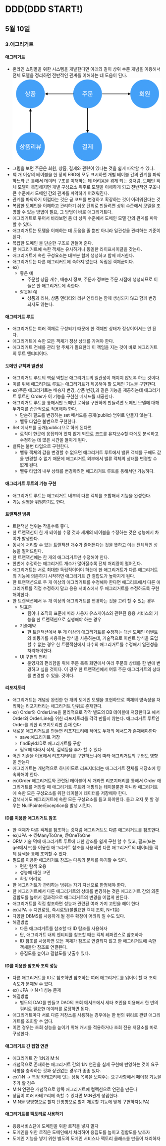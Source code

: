 # DDD(DDD START!)

## 5월 10일

### 3.애그리거트

#### 애그리거트
- 온라인 쇼핑몰을 위한 시스템을 개발한다면 아래와 같이 상위 수준 개념을 이용해서 전체 모델을 정리하면 전반적인 관계를 이해하는 데 도움이 된다.
![aggregate](/DDD/img/애그리거트.png)
- 그림을 보면 주문은 회원, 상품, 결제와 관련이 있다는 것을 쉽게 파악할 수 있다.
- 백 개 이상의 테이블을 한 장의 ERD에 모두 표시하면 개별 테이블 간의 관계를 파악하느라 큰 틀에서 데이터 구조를 이해하는 데 어려움을 겪게 되는 것처럼, 도메인 객체 모델이 복잡해지면 개별 구성요소 위주로 모델을 이해하게 되고 전반적인 구조나 큰 수준에서 도메인 간의 관계를 파악하기 어려워진다.
- 관계를 파악하기 어렵다는 것은 곧 코드를 변경하고 확장하는 것이 어려워진다는 것
- 복잡한 도메인을 이해하고 관리하기 쉬운 단위로 만들려면 상위 수준에서 모델을 조망할 수 있는 방법이 필요, 그 방법이 바로 애그리거트다.
- 애그리거트로 묶어서 바라보면 좀 더 상위 수준에서 도메인 모델 간의 관계를 파악할 수 있다.
- 애그리거트는 모델을 이해하는 데 도움을 줄 뿐만 아니라 일관성을 관리하는 기준이 된다.
- 복잡한 도메인 을 단순한 구조로 만들어 준다.
- 한 애그리거트에 속한 객체는 유사하거나 동일한 라이프사이클을 갖는다.
- 애그리거트에 속한 구성요소는 대부분 함께 생성하고 함께 제거한다.
- 애그리거트는 다른 애그리커트에 속하지 않는다. 독립된 객체군이다.
- ex) 
    - 좋은 예
        - 주문할 상품 개수, 배송지 정보, 주문자 정보는 주문 시점에 생성되므로 이들은 한 애그리거트에 속한다.
    - 잘못된 예
        - 상품과 리뷰, 상품 엔티티와 리뷰 엔티티는 함께 생성되지 않고 함께 변경 되지도 않는다.

#### 애그리거트 루트
- 애그리거트는 여러 객체로 구성되기 때문에 한 객체만 상태가 정상이어서는 안 된다.
- 애그리거트에 속한 모든 객체가 정상 상태를 가져야 한다.
- 애그리거트 전체를 관리 할 주체가 필요한데 이 책임을 지는 것이 바로 애그리거트의 루트 엔티티이다.

#### 도메인 규칙과 일관성
- 애그리거트 루트의 핵심 역할은 애그리거트의 일관성이 깨지지 않도록 하는 것이다.
- 이를 위해 애그리거트 루트는 애그리거트가 제공해야 할 도메인 기능을 구현한다.
- ex)주문 애그리거트는 배송지 변경, 상품 변경,과 같은 기능을 제공하는데 애그리거트 루트인 Order가 이 기능을 구현한 메서드를 제공한다.
- 애그리거트 루트를 통해서만 도메인 로직을 구현하게 만들려면 도메인 모델에 대해 두가지를 습관적으로 적용해야 한다.
    - 단순히 필드를 변경하는 set 메서드를 공개(public) 범위로 만들지 않는다.
    - 벨류 타입은 불변으로 구현한다.
- Set 메서드를 공개(public)으로 하게 된다면
    - 로직이 한곳에 응집되어 있지 않게 되므로 코드를 유지보수할 때에도 분석하고 수정하는 데 많은 시간을 들이게 된다.
- 밸류는 불변 타입으로 구현한다.
    - 밸류 객체의 값을 변경할 수 없으면 애그리거트 루트에서 밸류 객체를 구해도 값을 변경할 수 없기 때문에 애그리거트 외부에서 밸류 객체의 상태를 변경할 수 없게 된다.
    - 벨류 타입의 내부 상태를 변경하려면 애그리거트 루트를 통해서만 가능하다.

#### 애그리거트 루트의 기능 구현
- 애그리거트 루트는 애그리거트 내부의 다른 객체를 조합해서 기능을 완성한다.
- 기능 실행을 위임하기도 한다.

#### 트랜잭션 범위
- 트랜잭션 범위는 작을수록 좋다.
- 한 트랜잭션이 한 개 테이블 수정 것과 세개의 테이블을 수정하는 것은 성능에서 차이가 발생한다.
- 동시에 처리할 수 있는 트랜잭션 개수가 줄어든다는 것을 뜻하고 이는 전체적인 성능을 떨어뜨린다.
- 한 트랜잭션에는 한 개의 애그리거트만 수정해야 한다.
- 한번에 수정하는 애그리거트 개수가 많아질수록 전체 처리량이 떨어진다.
- 애그리거트는 서로 최대한 독립적이어야 하는데 한 애그리거트가 다른 애그리거트의 기능에 의존하기 시작하면 애그리거트 간 결합도가 높아지게 된다.
- 한 트랜잭션으로 두 개 이상의 애그리거트를 수정해야 한다면 애그리트에서 다른 애그리거트를 직접 수정하지 말고 응용 서비스에서 두 애그리거트를 수정하도록 구현해야한다.
- 한 트랜잭션에서 두 개 이상의 애그리거트를 변경하는 것을 고려 할 수 있는 경우
    - 팀표준
        - 팀이나 조직의 표준에 따라 사용자 유스케이스와 관련된 응용 서비스의 기능을 한 트랜잭션으로 실행해야 하는 경우
    - 기술제약
        - 한 트랜잭션에서 두 개 이상의 애그리거트를 수정하는 대신 도메인 이벤트와 비동기를 사용하는 방식을 사용하는데, 기술적으로 이벤트 방식을 도입할 수 없는 경우 한 트랜잭션에서 다수의 애그리거트를 수정해서 일관성을 처리해야한다.
    - UI 구현의 편리
        - 운영자의 편리함을 위해 주문 목록 화면에서 여러 주문의 상태를 한 번에 변경하고 싶을 것이다. 이 경우 한 트랜잭션에서 여루 주문 애그리거트의 상태를 변경할 수 있을. 것이다.

#### 리포지토리
- 애그리거트는 개념상 완전한 한 개의 도메인 모델을 표현하므로 객체의 영속성을 처리하는 리포지터리는 애그리거트 단위로 존재한다.
- ex) Order와 OrderLine을 물리적으로 각각 별도의 DB 테이블에 저장한다고 해서 Order와 OrderLine을 위한 리포지토리를 각각 만들지 않는다. 애그리거트 루트인 Order를 위한 리포지토리만 존재 한다
- 새로운 애그리거트를 만들면 리포지토리에 적어도 두개의 메서드가 존재해야한다
    - save:애그리거트 저장
    - findById:ID로 애그리거트를 구함
    - 필요에 따라서 삭제, 검색등을 추가 할 수 있다
- 어떤 기술을 이용해서 리포지터리를 구현하느냐에 따라 애그리거트의 구현도 영향을 받는다
- 애그리거트는 개념적으로 하나이므로 리포지터리는 애그리거트 전체를 저장소에 영속화해야 한다.
- ex)Order 애그리거트와 관련된 테이블이 세 개라면 리포지터리를 통해서 Order 애그리거트를 저장할 때 애그리거트 루트와 매핑되는 테이블뿐만 아니라 애그리거트에 속한 모든 구성요소를 위한 테이블에 데이터를 저장해야 한다.
- 검색시에도 애그리거트에 속한 모든 구성요소를 들고 와야한다. 들고 오지 못 할 경우는 NullPointerException을 발생 시킨다.

#### ID를 이용한 애그리거트 참조
- 한 객체가 다른 객체를 참조하는 것처럼 애그리거트도 다른 애그리거트를 참조한다.
- ex)JPA -> @ManyToOne, @OneToOne
- ORM 기술 덕에 애그리거트 루트에 대한 참조를 쉽게 구현 할 수 있고, 필드(또는 get메서드)를 이용한 애그리거트 참조를 사용하면 다른 애그리거트의 데이터를 객체 탐색을 통해 조회할 수 있다.
- 필드를 이용한 애그리거트 참조는 다음의 문제를 야기할 수 있다.
    - 편한 탐색 오용
    - 성능에 대한 고민
    - 확장 어려움
- 한 애그리거트가 관리하는 범위는 자기 자신으로 한정해야 한다.
- 한 애그리거트에서 다른 애그리거트의 상태를 변경하는 것은 애그리거트 간의 의존 결합도를 높여서 결과적으로 애그리거트의 변경을 어렵게 만든다.
- 애그리거트를 직접 참조하면 성능과 관련된 여러 가지 고민을 해야 한다
- ex)JPA -> 지연로딩, 즉시로딩(불필요한 객체 조회, N+1등)
- 다양한 DBMS를 사용하게 될 경우 확장이 어려워 질 수도 있다.
- 해결방법
    - 다른 애그리거트를 참조할 때 ID 탐조를 사용하자
    - 단, 애그리거트 내의 엔티티를 참조할 때는 객체 레퍼런스로 참조하자
    - ID 참조를 사용하면 모든 객체가 참조로 연결되지 않고 한 애그리거트에 속한 객체들만 참조로 연결된다.
    - 응집도를 높이고 결합도를 낮출수 있다.

#### ID를 이용한 참조와 조회 성능
- 다른 애그리거트를 ID로 참조하면 참조하는 여러 애그리거트를 읽어야 할 때 조회 속도가 문제될 수 있다.
- ex) JPA -> N+1 성능 문제
- 해결방법
    - 별도의 DAO를 만들고 DAO의 조회 메서드에서 세타 조인을 이용해서 한 번의 쿼리로 필요한 데이터를 로딩하면 된다.
- 애그리거트마다 서로 다른 저장소를 사용하는 경우에는 한 번의 쿼리로 관련 애그리거트를 조회할 수 없다.
- 이런 경우는 조회 성능을 높이기 위해 캐시를 적용하거나 조회 전용 저장소를 따로 구성한다.

#### 애그리거트 간 집합 연관
- 애그리거트 간 1:N과 M:N
- 개념적으로 존재하는 애그리거트 간의 1:N 연관을 실제 구현에 반영하는 것이 요구사항을 충족하는 것과 상관없는 경우가 종종 있다.
- ex)1:N -> 특정 카테고리에 잇는 상품 목록을 보여주는 요구사항에서 페이징 기능을 추가 할 경우
- M:N 연관은 개념적으로 양쪽 애그리거트에 컬렉션으로 연관을 만든다
- 상품이 여러 카테고리에 속할 수 있다면 M:N관계 성립한다.
- M:N을 양방향으로 할지 단방향으로 할지 제공할 기능에 맞게 구현하자(JPA)

#### 애그리거트를 팩토리로 사용하기
- 응용서비스단에 도메인을 위한 로직을 넣지 말자
- 도메인을 위한 로직은 도메인에서 처리하여 응집도를 높이고 결합도를 낮추자
- 도메인 기능을 넣기 위한 별도의 도메인 서비스나 팩토리 클래스를 만들어 처리하자